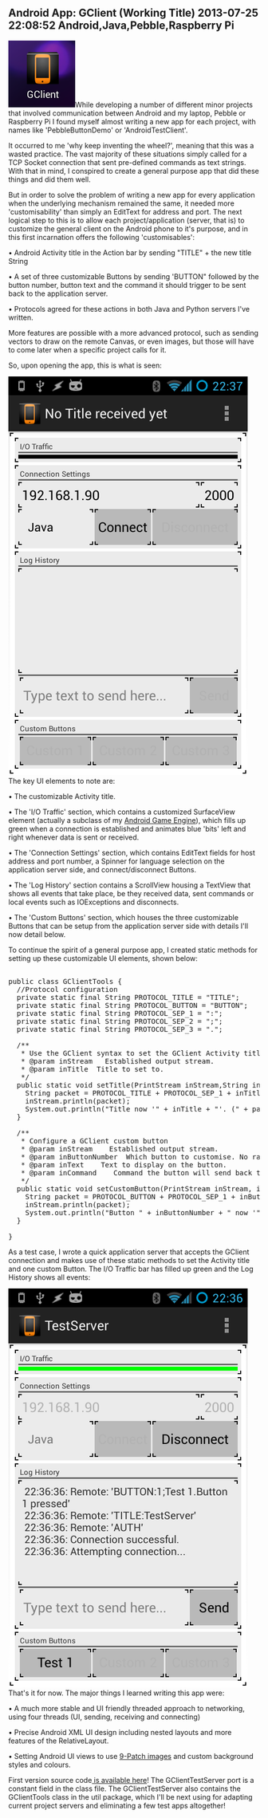 Android App: GClient (Working Title)
2013-07-25 22:08:52
Android,Java,Pebble,Raspberry Pi
---

![](/assets/import/media/2013/07/gclientlogo.png)While developing a number of different minor projects that involved communication between Android and my laptop, Pebble or Raspberry Pi I found myself almost writing a new app for each project, with names like 'PebbleButtonDemo' or 'AndroidTestClient'.

It occurred to me 'why keep inventing the wheel?', meaning that this was a wasted practice. The vast majority of these situations simply called for a TCP Socket connection that sent pre-defined commands as text strings. With that in mind, I conspired to create a general purpose app that did these things and did them well.

But in order to solve the problem of writing a new app for every application when the underlying mechanism remained the same, it needed more 'customisability' than simply an EditText for address and port. The next logical step to this is to allow each project/application (server, that is) to customize the general client on the Android phone to it's purpose, and in this first incarnation offers the following 'customisables':

• Android Activity title in the Action bar by sending "TITLE" + the new title String

• A set of three customizable Buttons by sending 'BUTTON" followed by the button number, button text and the command it should trigger to be sent back to the application server.

• Protocols agreed for these actions in both Java and Python servers I've written.

More features are possible with a more advanced protocol, such as sending vectors to draw on the remote Canvas, or even images, but those will have to come later when a specific project calls for it.

So, upon opening the app, this is what is seen:

![](/assets/import/media/2013/07/screenshot_2013-07-25-22-37-13.png)The key UI elements to note are:

• The customizable Activity title.

• The 'I/O Traffic' section, which contains a customized SurfaceView element (actually a subclass of my <a title="Android Engine Update" href="http://ninedof.wordpress.com/2013/07/08/android-engine-update/">Android Game Engine</a>), which fills up green when a connection is established and animates blue 'bits' left and right whenever data is sent or received.

• The 'Connection Settings' section, which contains EditText fields for host address and port number, a Spinner for language selection on the application server side, and connect/disconnect Buttons.

• The 'Log History' section contains a ScrollView housing a TextView that shows all events that take place, be they received data, sent commands or local events such as IOExceptions and disconnects.

• The 'Custom Buttons' section, which houses the three customizable Buttons that can be setup from the application server side with details I'll now detail below.

To continue the spirit of a general purpose app, I created static methods for setting up these customizable UI elements, shown below:

<!-- language="java" -->
<pre><div class="code-block">
public class GClientTools {
  //Protocol configuration
  private static final String PROTOCOL_TITLE = "TITLE";
  private static final String PROTOCOL_BUTTON = "BUTTON";
  private static final String PROTOCOL_SEP_1 = ":";
  private static final String PROTOCOL_SEP_2 = ";";
  private static final String PROTOCOL_SEP_3 = ".";

  /**
   * Use the GClient syntax to set the GClient Activity title
   * @param inStream   Established output stream.
   * @param inTitle  Title to set to.
   */
  public static void setTitle(PrintStream inStream,String inTitle) {
    String packet = PROTOCOL_TITLE + PROTOCOL_SEP_1 + inTitle;
    inStream.println(packet);
    System.out.println("Title now '" + inTitle + "'. (" + packet + ")");
  }

  /**
   * Configure a GClient custom button
   * @param inStream    Established output stream.
   * @param inButtonNumber  Which button to customise. No range checking.
   * @param inText    Text to display on the button.
   * @param inCommand    Command the button will send back to this server.
   */
  public static void setCustomButton(PrintStream inStream, int inButtonNumber, String inText, String inCommand) {
    String packet = PROTOCOL_BUTTON + PROTOCOL_SEP_1 + inButtonNumber + PROTOCOL_SEP_2 + inText + PROTOCOL_SEP_3 + inCommand;
    inStream.println(packet);
    System.out.println("Button " + inButtonNumber + " now '" + inText + "' --> <" + inCommand + ">. (" + packet + ")");
  }

}
</div></pre>

As a test case, I wrote a quick application server that accepts the GClient connection and makes use of these static methods to set the Activity title and one custom Button. The I/O Traffic bar has filled up green and the Log History shows all events:

![](/assets/import/media/2013/07/screenshot_2013-07-25-22-36-50.png)That's it for now. The major things I learned writing this app were:

• A much more stable and UI friendly threaded approach to networking, using four threads (UI, sending, receiving and connecting)

• Precise Android XML UI design including nested layouts and more features of the RelativeLayout.

• Setting Android UI views to use <a title="9-Patch Images" href="http://developer.android.com/tools/help/draw9patch.html">9-Patch images</a> and custom background styles and colours.

First version source code<a title="GClient Source Code" href="https://www.dropbox.com/s/2kfu6mh7xwqrv57/GClient%20Source.zip"> is available here</a>! The GClientTestServer port is a constant field in the class file. The GClientTestServer also contains the GClientTools class in the util package, which I'll be next using for adapting current project servers and eliminating a few test apps altogether!
